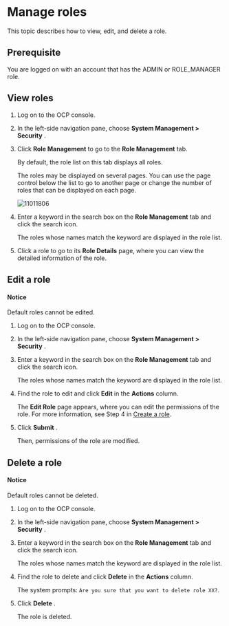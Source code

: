 # Manage roles

This topic describes how to view, edit, and delete a role.

## Prerequisite

You are logged on with an account that has the ADMIN or ROLE_MANAGER role.

## View roles

1. Log on to the OCP console.

2. In the left-side navigation pane, choose **System Management \> Security** .

3. Click **Role Management** to go to the **Role Management** tab.

   By default, the role list on this tab displays all roles.

   The roles may be displayed on several pages. You can use the page control below the list to go to another page or change the number of roles that can be displayed on each page.

   ![11011806](https://obbusiness-private.oss-cn-shanghai.aliyuncs.com/doc/img/ocp/403-ce/%E8%A7%92%E8%89%B2%E7%AE%A1%E7%90%86-1.png)

4. Enter a keyword in the search box on the **Role Management** tab and click the search icon.

   The roles whose names match the keyword are displayed in the role list.

5. Click a role to go to its **Role Details** page, where you can view the detailed information of the role.

## Edit a role

  <main id="notice" type='notice'>
    <h4>Notice</h4>
    <p>Default roles cannot be edited.</p>
  </main>

1. Log on to the OCP console.

2. In the left-side navigation pane, choose **System Management \> Security** .

3. Enter a keyword in the search box on the **Role Management** tab and click the search icon.

   The roles whose names match the keyword are displayed in the role list.

4. Find the role to edit and click **Edit** in the **Actions** column.

   The **Edit Role** page appears, where you can edit the permissions of the role. For more information, see Step 4 in [Create a role](../1000.system-management-features/200.create-a-role.md).

5. Click **Submit** .

   Then, permissions of the role are modified.

## Delete a role

  <main id="notice" type='notice'>
    <h4>Notice</h4>
    <p>Default roles cannot be deleted.</p>
  </main>

1. Log on to the OCP console.

2. In the left-side navigation pane, choose **System Management \> Security** .

3. Enter a keyword in the search box on the **Role Management** tab and click the search icon.

   The roles whose names match the keyword are displayed in the role list.

4. Find the role to delete and click **Delete** in the **Actions** column.

   The system prompts: `Are you sure that you want to delete role XX?`.

5. Click **Delete** .

   The role is deleted.
